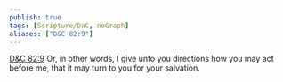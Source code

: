 ```yaml
---
publish: true
tags: [Scripture/DaC, noGraph]
aliases: ["D&C 82:9"]
---
```

[D&C 82:9](https://churchofjesuschrist.org/study/scriptures/dc-testament/dc/82?lang=eng&id=p9#p9) Or, in other words, I give unto you directions how you may act before me, that it may turn to you for your salvation.
